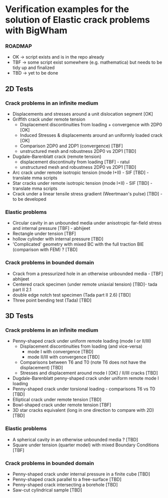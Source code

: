 # Verification examples for the solution of Elastic crack problems with BigWham
### ROADMAP

- OK -> script exists and is in the repo already
- TBF -> some script exist somewhere (e.g. mathematica) but needs to be tidy up and finalized
- TBD -> yet to be done 

## 2D Tests

### Crack problems in an infinite medium 
+ Displacements and stresses around a unit dislocation segment [OK]
 + Griffith crack under remote tension
    - Displacement discontinuities from loading + convergence with 2DP0  [OK]  
    - Induced Stresses & displacements around an uniformly loaded crack  [OK]
    - Comparison 2DP0 and 2DP1 (convergence) [TBF]  
    - unstructured mesh and robustness 2DP0 vs 2DP1 [TBD]  
 + Dugdale-Barenblatt crack (remote tension)
    - displacement discontinuity from loading [TBF] - ratul
    - unstructured mesh and robustness 2DP0 vs 2DP1 [TBD]  
+ Arc crack under remote isotropic tension (mode I+II) - SIF  [TBD] - translate mma scripts
+ Star cracks under remote isotropic tension (mode I+II) - SIF [TBD] - translate mma scripts
+ Crack under a linear tensile stress gradient (Weertmaan's pulse) [TBD] - to be developed

### Elastic problems 
+ Circular cavity in an unbounded media under anisotropic far-field stress and internal pressure [TBF] - abhijeet 
+ Rectangle under tension  [TBF]
+ hollow cylinder with internal pressure [TBD] 
+ 'Complicated' geometry with mixed BC with the full traction BIE (comparison with FEM)  ? [TBD]

### Crack problems in bounded domain
+ Crack from a pressurized hole in an otherwise unbounded media - [TBF] abhijeet
+ Centered crack specimen (under remote uniaxial tension) [TBD]- tada part II 2.1 
+ double edge notch test specimen (Tada part II 2.6) [TBD]
+ Three point bending test (Tada) [TBD]


## 3D Tests

### Crack problems in an infinite medium
+ Penny-shaped crack under uniform remote loading (mode I or II/III)
    - Displacement discontinuities from loading (and vice-versa) 
        - mode I   with convergence     [TBD]
        - mode II/III  with convergence [TBD]
    - Comparisons between T6 and T0 (note T6 does not have the displacement) [TBD]
    - Stresses and displacement around mode I [OK] / II/III cracks [TBD]
+ Dugdale-Barenblatt penny-shaped crack under uniform remote mode I loading 
+ Penny-shaped crack under torsional loading 
        - comparisons T6 vs T0 [TBD]
+ Elliptical crack under remote tension [TBD]
+ Bowl-shaped crack under remote tension  [TBF]
+ 3D star cracks equivalent (long in one direction to compare with 2D) [TBD]

### Elastic problems 
+ A spherical cavity in an otherwise unbounded media ?   [TBD]
+ Square under tension (quarter model) with mixed Boundary Conditions [TBF]


### Crack problems in bounded domain
+ Penny-shaped crack under internal pressure in a finite cube  [TBD]
+ Penny-shaped crack parallel to a free-surface [TBD]
+ Penny-shaped crack intersecting a borehole [TBD]
+ Saw-cut cylindrical sample [TBD]


